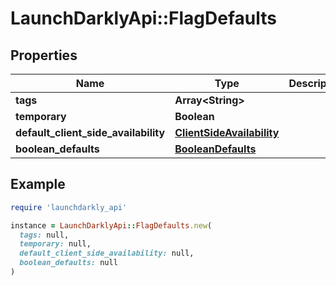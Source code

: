 # LaunchDarklyApi::FlagDefaults

## Properties

| Name | Type | Description | Notes |
| ---- | ---- | ----------- | ----- |
| **tags** | **Array&lt;String&gt;** |  | [optional] |
| **temporary** | **Boolean** |  | [optional] |
| **default_client_side_availability** | [**ClientSideAvailability**](ClientSideAvailability.md) |  | [optional] |
| **boolean_defaults** | [**BooleanDefaults**](BooleanDefaults.md) |  | [optional] |

## Example

```ruby
require 'launchdarkly_api'

instance = LaunchDarklyApi::FlagDefaults.new(
  tags: null,
  temporary: null,
  default_client_side_availability: null,
  boolean_defaults: null
)
```

